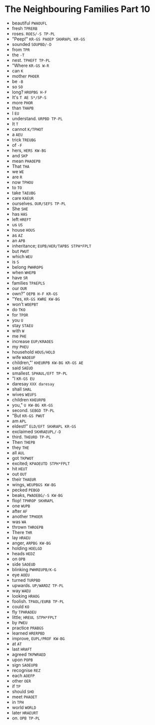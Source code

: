 # The Neighbouring Families Part 10

* beautiful `PWAOUFL`
* fresh `TPRERB`
* roses. `ROES/-S TP-PL`
* "Peep!" `KR-GS PAOEP SKHRAPL KR-GS`
* sounded `SOUPBD/-D`
* from `TPR`
* the `-T`
* nest. `TPHEFT TP-PL`
* "Where `KR-GS W-R`
* can `K`
* mother `PHOER`
* be `-B`
* so `SO`
* long? `HROPBG H-F`
* It's `T AE S*/SP-S`
* more `PHOR`
* than `THAPB`
* I `EU`
* understand. `URPBD TP-PL`
* It `T`
* cannot `K/TPHOT`
* a `AEU`
* trick `TREUBG`
* of `-F`
* hers, `HERS KW-BG`
* and `SKP`
* mean `PHAOEPB`
* That `THA`
* we `WE`
* are `R`
* now `TPHOU`
* to `TO`
* take `TAEUBG`
* care `KAEUR`
* ourselves. `OUR/SEFS TP-PL`
* She `SHE`
* has `HAS`
* left `HREFT`
* us `US`
* house `HOUS`
* as `AZ`
* an `APB`
* inheritance; `EUPB/HER/TAPBS STPH*FPLT`
* but `PWUT`
* which `WEU`
* is `S`
* belong `PWHROPG`
* when `WHEPB`
* have `SR`
* families `TPAEPLS`
* our `OUR`
* own?" `OEPB H-F KR-GS`
* "Yes, `KR-GS KWRE KW-BG`
* won't `WOEPBT`
* do `TKO`
* for `TPOR`
* you `U`
* stay `STAEU`
* with `W`
* me `PHE`
* increase `EUP/KRAOES`
* my `PHEU`
* household `HOUS/HOLD`
* wife `WAOEUF`
* children,"' `KHEURPB KW-BG KR-GS AE`
* said `SAEUD`
* smallest. `SPHAUL/EFT TP-PL`
* "I `KR-GS EU`
* daresay `XXX daresay`
* shall `SHAL`
* wives `WEUFS`
* children `KHEURPB`
* you," `U KW-BG KR-GS`
* second. `SEBGD TP-PL`
* "But `KR-GS PWUT`
* am `APL`
* eldest!" `ELD/EFT SKHRAPL KR-GS`
* exclaimed `SKHRAEUPL/-D`
* third. `THEURD TP-PL`
* Then `THEPB`
* they `THE`
* all `AUL`
* got `TKPWOT`
* excited; `KPAOEUTD STPH*FPLT`
* hit `HEUT`
* out `OUT`
* their `THAEUR`
* wings, `WEUPBGS KW-BG`
* pecked `PEBGD`
* beaks, `PWAOEBG/-S KW-BG`
* flop! `TPHROP SKHRAPL`
* one `WUPB`
* after `AF`
* another `TPHOER`
* was `WA`
* thrown `THROEPB`
* There `THR`
* lay `HRAEU`
* anger, `ARPBG KW-BG`
* holding `HOELGD`
* heads `HEDZ`
* on `OPB`
* side `SAOEUD`
* blinking `PWHREUPB/K-G`
* eye `AOEU`
* turned `TURPBD`
* upwards. `UP/WARDZ TP-PL`
* way `WAEU`
* looking `HRAOG`
* foolish. `TPAOL/EURB TP-PL`
* could `KO`
* fly `TPHRAOEU`
* little; `HREUL STPH*FPLT`
* by `PWEU`
* practice `PRABGS`
* learned `HRERPBD`
* improve, `EUPL/PROF KW-BG`
* at `AT`
* last `HRAFT`
* agreed `TKPWRAED`
* upon `POPB`
* sign `SAOEUPB`
* recognise `REZ`
* each `AOEFP`
* other `OER`
* if `TP`
* should `SHO`
* meet `PHAOET`
* in `TPH`
* world `WORLD`
* later `HRAEURT`
* on. `OPB TP-PL`
